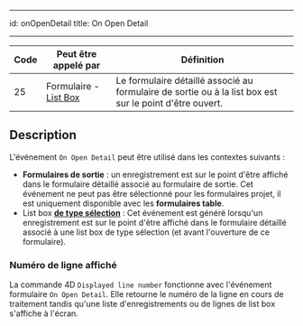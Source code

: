 - - -
id: onOpenDetail title: On Open Detail
- - -

| Code | Peut être appelé par                                     | Définition                                                                                              |
| ---- | -------------------------------------------------------- | ------------------------------------------------------------------------------------------------------- |
| 25   | Formulaire - [List Box](FormObjects/listbox_overview.md) | Le formulaire détaillé associé au formulaire de sortie ou à la list box est sur le point d'être ouvert. |


## Description

L'événement `On Open Detail` peut être utilisé dans les contextes suivants :

- **Formulaires de sortie** : un enregistrement est sur le point d'être affiché dans le formulaire détaillé associé au formulaire de sortie. Cet événement ne peut pas être sélectionné pour les formulaires projet, il est uniquement disponible avec les **formulaires table**.
- List box [**de type sélection**](FormObjects/listbox_overview.md#selection-list-boxes) : Cet événement est généré lorsqu'un enregistrement est sur le point d'être affiché dans le formulaire détaillé associé à une list box de type sélection (et avant l'ouverture de ce formulaire).


### Numéro de ligne affiché

La commande 4D `Displayed line number` fonctionne avec l'événement formulaire `On Open Detail`. Elle retourne le numéro de la ligne en cours de traitement tandis qu'une liste d'enregistrements ou de lignes de list box s'affiche à l'écran.
